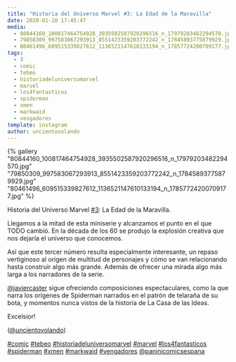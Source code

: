 ```yaml
---
title: "Historia del Universo Marvel #3: La Edad de la Maravilla"
date: 2020-01-10 17:45:47
media: 
  - 80844160_100817464754928_3935502587920296516_n_17979203482294570.jpg
  - 79850309_997583067293913_8551423359203772242_n_17845893775879929.jpg
  - 80461496_609515339827612_1136521147610133194_n_17857724200709177.jpg
tags: 
  - 3
  - comic
  - tebeo
  - historiadeluniversomarvel
  - marvel
  - los4fantasticos
  - spiderman
  - xmen
  - markwaid
  - vengadores
template: instagram
author: uncientovolando
---
```


{% gallery "80844160_100817464754928_3935502587920296516_n_17979203482294570.jpg" "79850309_997583067293913_8551423359203772242_n_17845893775879929.jpg" "80461496_609515339827612_1136521147610133194_n_17857724200709177.jpg" %}

Historia del Universo Marvel [#3](/tags/3): La Edad de la Maravilla.

Llegamos a la mitad de esta miniserie y alcanzamos el punto en el que TODO cambió. En la década de los 60 se produjo la explosión creativa que nos dejaría el universo que conocemos.

Así que este tercer número resulta especialmente interesante, un repaso vertiginoso al origen de multitud de personajes y cómo se van relacionando hasta construir algo más grande. Además de ofrecer una mirada algo más larga a los narradores de la serie.

[@javiercaster](https://instagram.com/javiercaster) sigue ofreciendo composiciones espectaculares, como la que narra los orígenes de Spiderman narrados en el patrón de telaraña de su bota, y momentos nunca vistos de la historia de La Casa de las Ideas.

Excelsior!

([@uncientovolando](https://instagram.com/uncientovolando))

[#comic](/tags/comic) [#tebeo](/tags/tebeo) [#historiadeluniversomarvel](/tags/historiadeluniversomarvel) [#marvel](/tags/marvel) [#los4fantasticos](/tags/los4fantasticos) [#spiderman](/tags/spiderman) [#xmen](/tags/xmen) [#markwaid](/tags/markwaid) [#vengadores](/tags/vengadores) [@paninicomicsespana](https://instagram.com/paninicomicsespana)
